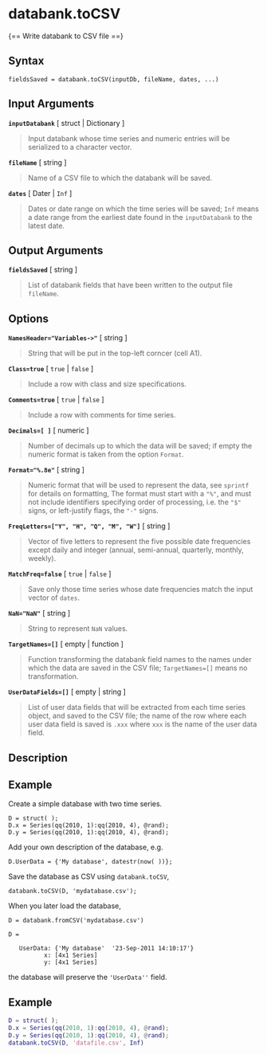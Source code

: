 # databank.toCSV

{== Write databank to CSV file ==}


## Syntax

    fieldsSaved = databank.toCSV(inputDb, fileName, dates, ...)


## Input Arguments


__`inputDatabank`__ [ struct | Dictionary ]
>
> Input databank whose time series and numeric entries will be serialized
> to a character vector.
>

__`fileName`__ [ string ]
>
> Name of a CSV file to which the databank will be saved.
> 

__`dates`__ [ Dater | `Inf` ] 
>
> Dates or date range on which the time series will be saved; `Inf` means
> a date range from the earliest date found in the `inputDatabank` to the
> latest date.
> 

## Output Arguments

__`fieldsSaved`__ [ string ]
>
> List of databank fields that have been written to the output file 
> `fileName`.
>


## Options

__`NamesHeader="Variables->"`__ [ string ] 
>
> String that will be put in the top-left corncer (cell A1).
> 

__`Class=true`__ [ `true` | `false` ] 
>
> Include a row with class and size specifications.
> 

__`Comments=true`__ [ `true` | `false` ] 
>
> Include a row with comments for time series.
> 

__`Decimals=[ ]`__ [ numeric ] 
>
> Number of decimals up to which the data will be saved; if empty the
> numeric format is taken from the option `Format`.
>

__`Format="%.8e"`__ [ string ] 
>
> Numeric format that will be used to represent the data, see `sprintf` for
> details on formatting, The format must start with a `"%"`, and must not
> include identifiers specifying order of processing, i.e. the `"$"` signs,
> or left-justify flags, the `"-"` signs.
> 

__`FreqLetters=["Y", "H", "Q", "M", "W"]`__ [ string ] 
>
> Vector of five letters to represent the five possible date frequencies except daily
> and integer (annual, semi-annual, quarterly, monthly, weekly).
>

__`MatchFreq=false`__ [ `true` | `false` ] 
>
> Save only those time series whose date frequencies match the input vector
> of `dates`.
> 

__`NaN="NaN"`__ [ string ] 
>
> String to represent `NaN` values.
> 

__`TargetNames=[]`__ [ empty | function ]
>
> Function transforming the databank field names to the names under which
> the data are saved in the CSV file; `TargetNames=[]` means no
> transformation.
> 

__`UserDataFields=[]`__ [ empty | string ]
> 
> List of user data fields that will be extracted from each time series
> object, and saved to the CSV file; the name of the row where each user
> data field is saved is `.xxx` where `xxx` is the name of the user data
> field.
> 

## Description


## Example

Create a simple database with two time series.

    D = struct( );
    D.x = Series(qq(2010, 1):qq(2010, 4), @rand);
    D.y = Series(qq(2010, 1):qq(2010, 4), @rand);

Add your own description of the database, e.g.

    D.UserData = {'My database', datestr(now( ))};

Save the database as CSV using `databank.toCSV`, 

    databank.toCSV(D, 'mydatabase.csv');

When you later load the database, 

    D = databank.fromCSV('mydatabase.csv')

    D = 

       UserData: {'My database'  '23-Sep-2011 14:10:17'}
              x: [4x1 Series]
              y: [4x1 Series]

the database will preserve the `'UserData''` field.


## Example

```matlab
D = struct( );
D.x = Series(qq(2010, 1):qq(2010, 4), @rand);
D.y = Series(qq(2010, 1):qq(2010, 4), @rand);
databank.toCSV(D, 'datafile.csv', Inf)
```

